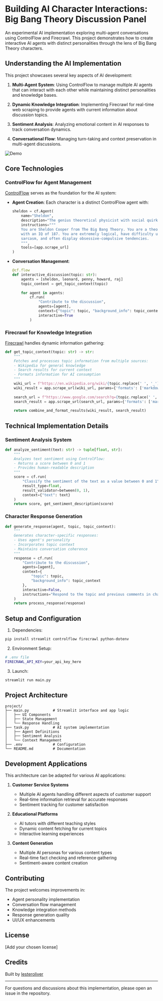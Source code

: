 # Building AI Character Interactions: Big Bang Theory Discussion Panel

An experimental AI implementation exploring multi-agent conversations using ControlFlow and Firecrawl. This project demonstrates how to create interactive AI agents with distinct personalities through the lens of Big Bang Theory characters.

## Understanding the AI Implementation

This project showcases several key aspects of AI development:

1. **Multi-Agent System**: Using ControlFlow to manage multiple AI agents that can interact with each other while maintaining distinct personalities and knowledge bases.

2. **Dynamic Knowledge Integration**: Implementing Firecrawl for real-time web scraping to provide agents with current information about discussion topics.

3. **Sentiment Analysis**: Analyzing emotional content in AI responses to track conversation dynamics.

4. **Conversational Flow**: Managing turn-taking and context preservation in multi-agent discussions.

![Demo](https://github.com/lesteroliver911/ai-multiagent-discussion/raw/main/demo.gif)

## Core Technologies

### ControlFlow for Agent Management
[ControlFlow](https://controlflow.ai/welcome) serves as the foundation for the AI system:

- **Agent Creation**: Each character is a distinct ControlFlow agent with:
  ```python
  sheldon = cf.Agent(
      name="Sheldon",
      description="The genius theoretical physicist with social quirks.",
      instructions="""
      You are Sheldon Cooper from The Big Bang Theory. You are a theoretical physicist
      with an IQ of 187. You are extremely logical, have difficulty understanding
      sarcasm, and often display obsessive-compulsive tendencies.
      """,
      tools=[app.scrape_url]
  )
  ```

- **Conversation Management**: 
  ```python
  @cf.flow
  def interactive_discussion(topic: str):
      agents = [sheldon, leonard, penny, howard, raj]
      topic_context = get_topic_context(topic)
      
      for agent in agents:
          cf.run(
              "Contribute to the discussion",
              agents=[agent],
              context={"topic": topic, "background_info": topic_context},
              interactive=True
          )
  ```

### Firecrawl for Knowledge Integration
[Firecrawl](https://www.firecrawl.dev/) handles dynamic information gathering:

```python
def get_topic_context(topic: str) -> str:
    """
    Fetches and processes topic information from multiple sources:
    - Wikipedia for general knowledge
    - Search results for current context
    - Formats information for AI consumption
    """
    wiki_url = f"https://en.wikipedia.org/wiki/{topic.replace(' ', '_')}"
    wiki_result = app.scrape_url(wiki_url, params={'formats': ['markdown']})
    
    search_url = f"https://www.google.com/search?q={topic.replace(' ', '+')}"
    search_result = app.scrape_url(search_url, params={'formats': ['markdown']})
    
    return combine_and_format_results(wiki_result, search_result)
```

## Technical Implementation Details

### Sentiment Analysis System
```python
def analyze_sentiment(text: str) -> tuple[float, str]:
    """
    Analyzes text sentiment using ControlFlow:
    - Returns a score between 0 and 1
    - Provides human-readable description
    """
    score = cf.run(
        "Classify the sentiment of the text as a value between 0 and 1",
        result_type=float,
        result_validator=between(0, 1),
        context={"text": text}
    )
    return score, get_sentiment_description(score)
```

### Character Response Generation
```python
def generate_response(agent, topic, topic_context):
    """
    Generates character-specific responses:
    - Uses agent's personality
    - Incorporates topic context
    - Maintains conversation coherence
    """
    response = cf.run(
        "Contribute to the discussion",
        agents=[agent],
        context={
            "topic": topic,
            "background_info": topic_context
        },
        interactive=False,
        instructions="Respond to the topic and previous comments in character."
    )
    return process_response(response)
```

## Setup and Configuration

1. Dependencies:
```bash
pip install streamlit controlflow firecrawl python-dotenv
```

2. Environment Setup:
```bash
# .env file
FIRECRAWL_API_KEY=your_api_key_here
```

3. Launch:
```bash
streamlit run main.py
```

## Project Architecture

```
project/
├── main.py           # Streamlit interface and app logic
│   ├── UI Components
│   ├── State Management
│   └── Response Handling
├── task.py           # AI system implementation
│   ├── Agent Definitions
│   ├── Sentiment Analysis
│   └── Context Management
├── .env              # Configuration
└── README.md         # Documentation
```

## Development Applications

This architecture can be adapted for various AI applications:

1. **Customer Service Systems**
   - Multiple AI agents handling different aspects of customer support
   - Real-time information retrieval for accurate responses
   - Sentiment tracking for customer satisfaction

2. **Educational Platforms**
   - AI tutors with different teaching styles
   - Dynamic content fetching for current topics
   - Interactive learning experiences

3. **Content Generation**
   - Multiple AI personas for various content types
   - Real-time fact checking and reference gathering
   - Sentiment-aware content creation

## Contributing

The project welcomes improvements in:
- Agent personality implementation
- Conversation flow management
- Knowledge integration methods
- Response generation quality
- UI/UX enhancements

## License

[Add your chosen license]

## Credits

Built by [lesteroliver](https://github.com/lesteroliver911)

---

For questions and discussions about this implementation, please open an issue in the repository.
